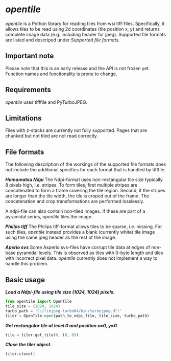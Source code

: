 # *opentile*
*opentile* is a Python library for reading tiles from wsi tiff-files. Specifically, it allows tiles to be read using 2d coordinates (tile position x, y) and returns complete image data (e.g. including header for jpeg). Supported file formats are listed and descriped under *Supported file formats*.

## Important note
Please note that this is an early release and the API is not frozen yet. Function names and functionality is prone to change.

## Requirements
*opentile* uses tifffile and PyTurboJPEG.

## Limitations
Files with z-stacks are currently not fully supported. Pages that are chunked but not tiled are not read correctly.

## File formats
The following description of the workings of the supported file formats does not include the additional specifics for each format that is handled by tifffile.

***Hamamatsu Ndpi***
The Ndpi-format uses non-rectangular tile size typically 8 pixels high, i.e. stripes. To form tiles, first multiple stripes are concatenated to form a frame covering the tile region. Second, if the stripes are longer than the tile width, the tile is croped out of the frame. The concatenation and crop transformations are performed losslessly.

A ndpi-file can also contain non-tiled images. If these are part of a pyramidal series, *opentile* tiles the image.

***Philips tiff***
The Philips tiff-format allows tiles to be sparse, i.e. missing. For such tiles, *opentile* instead provides a blank (currently white) tile image using the same jpeg header as the rest of the image.

***Aperio svs***
Some Asperio svs-files have corrupt tile data at edges of non-base pyramidal levels. This is observed as tiles with 0-byte length and tiles with incorrect pixel data. *opentile* currently does not implement a way to handle this problem.

## Basic usage
***Load a Ndpi-file using tile size (1024, 1024) pixels.***
```python
from opentile import OpenTile
tile_size = (1024, 1024)
turbo_path = 'C:/libjpeg-turbo64/bin/turbojpeg.dll'
tiler = OpenTile.open(path_to_ndpi_file, tile_size, turbo_path)
```

***Get rectangular tile at level 0 and position x=0, y=0.***
```python
tile = tiler.get_tile(0, (0, 0))
```

***Close the tiler object.***
```python
tiler.close()
```
